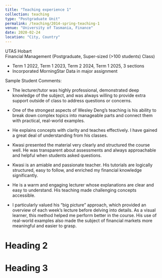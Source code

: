 ```yaml
---
title: "Teaching experience 1"
collection: teaching
type: "Postgraduate Unit"
permalink: /teaching/2014-spring-teaching-1
venue: "University of Tasmania, Finance"
date: 2020-02-24
location: "City, Country"
---
```


UTAS Hobart<br>
Financial Management (Postgraduate, Super-sized (>100 students) Class)
* Term 1 2022, Term 1 2023, Term 2 2024, Term 1 2025, 3 sections
* Incorporated MorningStar  Data in major assignment <br>

Sample Student Comments: <br>
* The lecturer/tutor was highly professional, demonstrated deep knowledge of the subject, and was always willing to provide extra support outside of class to address questions or concerns.

* One of the strongest aspects of Wesley Deng’s teaching is his ability to break down complex topics into manageable parts and connect them with practical, real-world examples.

* He explains concepts with clarity and teaches effectively. I have gained a great deal of understanding from his classes.

* Kwasi presented the material very clearly and structured the course well. He was transparent about assessments and always approachable and helpful when students asked questions.

* Kwasi is an amiable and passionate teacher. His tutorials are logically structured, easy to follow, and enriched my financial knowledge significantly.

* He is a warm and engaging lecturer whose explanations are clear and easy to understand. His teaching made challenging concepts accessible.

* I particularly valued his “big picture” approach, which provided an overview of each week’s lecture before delving into details. As a visual learner, this method helped me perform better in the course. His use of real-world examples also made the subject of financial markets more meaningful and easier to grasp.

Heading 2
======

Heading 3
======
